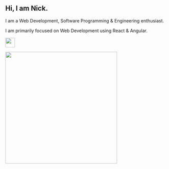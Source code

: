 <h2>Hi, I am Nick.</h2>

<p>I am a Web Development, Software Programming & Engineering enthusiast.</p>
<p>I am primarily focused on Web Development using React & Angular.</p>

<a href="https://www.linkedin.com/in/nickpolizogopoulos/" targer="_blank"><img width="30px" src="https://upload.wikimedia.org/wikipedia/commons/thumb/c/ca/LinkedIn_logo_initials.png/800px-LinkedIn_logo_initials.png"></a>

<img width="350px" src="https://github-readme-stats.vercel.app/api/top-langs/?username=nickpolizogopoulos&layout=compact" />
